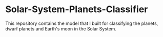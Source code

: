 # Solar-System-Planets-Classifier
This repository contains the model that I built for classifying the planets, dwarf planets and Earth's moon in the Solar System.
